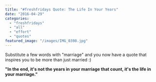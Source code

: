 ```yaml
---
title: "#freshfridays Quote: The Life In Your Years"
date: "2016-04-29"
categories: 
  - "freshfridays"
  - "all"
  - "effort"
  - "quotes"
featured_image: "/images/IMG_0398.jpg"
---
```


Substitute a few words with "marriage" and you now have a quote that inspires you to be more than just married :)

**"In the end, it's not the years in your marriage that count, it's the life in your marriage."**
